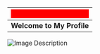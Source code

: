 | <div style="background-color: red; padding: 10px; color: white; text-align: center;"> 
| :--: |
| **Welcome to My Profile** |


<img src="https://github.com/cunninghamzachery/cunninghamzachery/logo.png" alt="Image Description">
